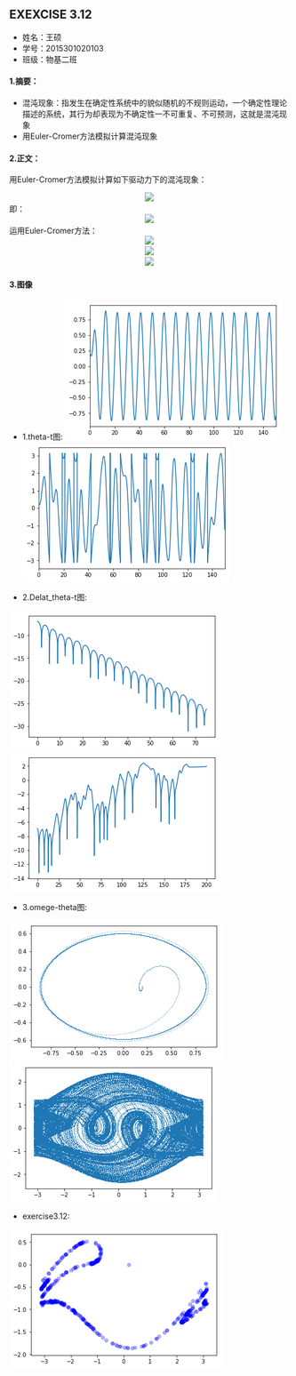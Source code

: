 ## EXEXCISE 3.12    
* 姓名：王硕
* 学号：2015301020103
* 班级：物基二班    
#### 1.摘要：
* 混沌现象：指发生在确定性系统中的貌似随机的不规则运动，一个确定性理论描述的系统，其行为却表现为不确定性一不可重复、不可预测，这就是混沌现象
* 用Euler-Cromer方法模拟计算混沌现象    
#### 2.正文：    
用Euler-Cromer方法模拟计算如下驱动力下的混沌现象：    
<div align=center>

<img src="http://latex.codecogs.com/gif.latex?\frac{\mathrm{d}\,\theta\,^{2}}{\mathrm{d}\,t^2}=-\frac{g}{l}sin\theta\,-q\frac{\mathrm{d}\,\theta\,}{\mathrm{d}\,t}+F_{D}sin(\Omega\,_{D}t)">    
</div>
即：    
<div align=center>

<img src="http://latex.codecogs.com/gif.latex?\frac{\mathrm{d}\,\omega}{\mathrm{d}\,t}=-\frac{g}{l}sin\theta\,-q\frac{\mathrm{d}\,\theta\,}{\mathrm{d}\,t}+F_{D}sin(\Omega\,_{D}t)">    
</div>
运用Euler-Cromer方法：    
<div align=center>

<img src="http://latex.codecogs.com/gif.latex?\omega_{i+1}=\omega_{i}-[(\frac{g}{l})sin\theta_{i}-q\omega_{i}+F_{D}sin(\Omega_{D})]\Delta\,t">    
</div>
<div align=center>

<img src="http://latex.codecogs.com/gif.latex?\theta_{i+1}=\theta_{i}+\omega_{i+1}\Delta\,t">     
</div>
<div align=center>

<img src="http://latex.codecogs.com/gif.latex?t_{i+1}=t_{i}+\Delta\,t">    
</div>    

#### 3.图像
* 1.theta-t图:
![](https://github.com/March0ns/Computional_Physics_N2015301020103/blob/master/EXERCISE/F6_c_1.png)    
![](https://github.com/March0ns/Computional_Physics_N2015301020103/blob/master/EXERCISE/F6_c_2.png)    

* 2.Delat_theta-t图:    

![](https://github.com/March0ns/Computional_Physics_N2015301020103/blob/master/EXERCISE/F6_a_1.png)
![](https://github.com/March0ns/Computional_Physics_N2015301020103/blob/master/EXERCISE/F6_a_2.png)    

* 3.omege-theta图:    

![](https://github.com/March0ns/Computional_Physics_N2015301020103/blob/master/EXERCISE/F6_b_1.png)
![](https://github.com/March0ns/Computional_Physics_N2015301020103/blob/master/EXERCISE/F6_b_2.png)    

* exercise3.12:    

![](https://github.com/March0ns/Computional_Physics_N2015301020103/blob/master/EXERCISE/F6_d_2.png)

   
       


    


